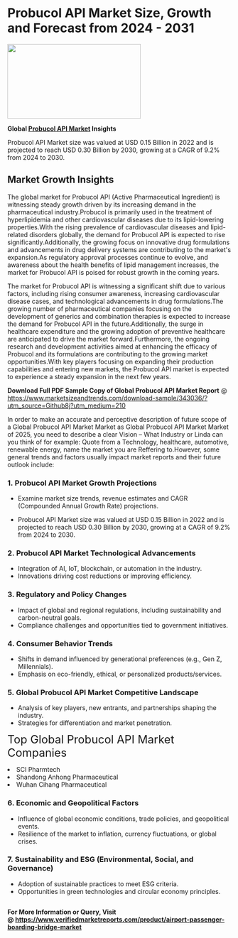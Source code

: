 <H1>Probucol API Market Size, Growth and Forecast from 2024 - 2031</H1><img class="aligncenter size-medium wp-image-584254" src="https://thirdeyenews.in/wp-content/uploads/2024/09/Global-Market-Research-300x168.jpeg" alt="" width="300" height="168" /><p><strong>Global&nbsp;<a href="https://www.marketsizeandtrends.com/download-sample/343036/?utm_source=Github8j?utm_medium=210">Probucol API Market</a> Insights</strong></p><p>Probucol API Market size was valued at USD 0.15 Billion in 2022 and is projected to reach USD 0.30 Billion by 2030, growing at a CAGR of 9.2% from 2024 to 2030.</p><p><h2>Market Growth Insights</h2> <p>The global market for Probucol API (Active Pharmaceutical Ingredient) is witnessing steady growth driven by its increasing demand in the pharmaceutical industry.Probucol is primarily used in the treatment of hyperlipidemia and other cardiovascular diseases due to its lipid-lowering properties.With the rising prevalence of cardiovascular diseases and lipid-related disorders globally, the demand for Probucol API is expected to rise significantly.Additionally, the growing focus on innovative drug formulations and advancements in drug delivery systems are contributing to the market's expansion.As regulatory approval processes continue to evolve, and awareness about the health benefits of lipid management increases, the market for Probucol API is poised for robust growth in the coming years.</p> <p>The market for Probucol API is witnessing a significant shift due to various factors, including rising consumer awareness, increasing cardiovascular disease cases, and technological advancements in drug formulations.The growing number of pharmaceutical companies focusing on the development of generics and combination therapies is expected to increase the demand for Probucol API in the future.Additionally, the surge in healthcare expenditure and the growing adoption of preventive healthcare are anticipated to drive the market forward.Furthermore, the ongoing research and development activities aimed at enhancing the efficacy of Probucol and its formulations are contributing to the growing market opportunities.With key players focusing on expanding their production capabilities and entering new markets, the Probucol API market is expected to experience a steady expansion in the next few years.<p><span class=""><strong>Download Full PDF Sample Copy of Global Probucol API Market Report</strong> @ <a href="https://www.marketsizeandtrends.com/download-sample/343036/?utm_source=Github8j?utm_medium=210" target="_blank">https://www.marketsizeandtrends.com/download-sample/343036/?utm_source=Github8j?utm_medium=210</a></span></p><p>In order to make an accurate and perceptive description of future scope of a Global&nbsp;Probucol API Market Market as Global&nbsp;Probucol API Market Market of 2025, you need to describe a clear Vision &ndash; What Industry or Linda can you think of for example: Quote from a Technology, healthcare, automotive, renewable energy, name the market you are Reffering to.However, some general trends and factors usually impact market reports and their future outlook include:</p><h3>1.&nbsp;<strong>Probucol API Market Growth Projections</strong></h3><ul><li>Examine market size trends, revenue estimates and CAGR (Compounded Annual Growth Rate) projections.</li><li><p>Probucol API Market size was valued at USD 0.15 Billion in 2022 and is projected to reach USD 0.30 Billion by 2030, growing at a CAGR of 9.2% from 2024 to 2030.</p></li></ul><h3>2.&nbsp;<strong>Probucol API Market Technological Advancements</strong></h3><ul><li>Integration of AI, IoT, blockchain, or automation in the industry.</li><li>Innovations driving cost reductions or improving efficiency.</li></ul><h3>3.&nbsp;<strong>Regulatory and Policy Changes</strong></h3><ul><li>Impact of global and regional regulations, including sustainability and carbon-neutral goals.</li><li>Compliance challenges and opportunities tied to government initiatives.</li></ul><h3>4.&nbsp;<strong>Consumer Behavior Trends</strong></h3><ul><li>Shifts in demand influenced by generational preferences (e.g., Gen Z, Millennials).</li><li>Emphasis on eco-friendly, ethical, or personalized products/services.</li></ul><h3>5.&nbsp;<strong>Global Probucol API Market Competitive Landscape</strong></h3><ul><li>Analysis of key players, new entrants, and partnerships shaping the industry.</li><li>Strategies for differentiation and market penetration.</li></ul><p data-pm-slice="1 1 []"><span style="color: inherit; font-family: inherit; font-size: 25px;">Top Global Probucol API Market Companies</span></p><div class="" data-test-id=""><p><li>SCI Pharmtech</li><li> Shandong Anhong Pharmaceutical</li><li> Wuhan Cihang Pharmaceutical</li></p></div><h3>6.&nbsp;<strong>Economic and Geopolitical Factors</strong></h3><ul><li>Influence of global economic conditions, trade policies, and geopolitical events.</li><li>Resilience of the market to inflation, currency fluctuations, or global crises.</li></ul><h3>7.&nbsp;<strong>Sustainability and ESG (Environmental, Social, and Governance)</strong></h3><ul><li>Adoption of sustainable practices to meet ESG criteria.</li><li>Opportunities in green technologies and circular economy principles.</li></ul><h2><strong style="font-size: 14px;">For More Information or Query, Visit @&nbsp;</strong><a style="background-color: #ffffff; font-size: 14px;" href="https://www.marketsizeandtrends.com/report/probucol-api-market/" target="_blank">https://www.verifiedmarketreports.com/product/airport-passenger-boarding-bridge-market</a></h2>